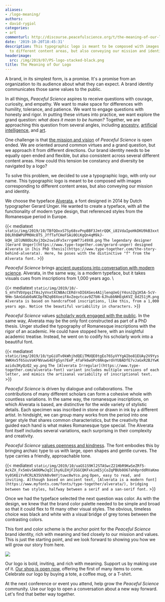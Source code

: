 ```yaml
---
aliases:
- /logo-meaning/
authors:
- david-rygiol
categories:
- art
commenturl: http://discourse.peacefulscience.org/t/the-meaning-of-our-logo/8190
date: '2019-10-20T18:45:31'
description: This typographic logo is meant to be composed with images corresponding
  to different content areas, but also conveying our mission and identity.
headerimage:
  src: /img/2019/07/PS-logo-stacked-black.png
title: The Meaning of Our Logo
---
```


A brand, in its simplest form, is a promise. It's a promise from an organization to its audience about what they can expect. A brand identity communicates those same values to the public.

In all things, *Peaceful Science* aspires to receive questions with courage, curiosity, and empathy. We want to make space for differences with humility, tolerance, and patience. We want to engage questions with honesty and rigor. In putting these virtues into practice, we want explore the grand question: *what does it mean to be human?* Together, we are approaching this question from several angles, including [ancestry](https://peacefulscience.org/tag/adam-eve/), [artificial intelligence](https://peacefulscience.org/tag/artificial-intelligence/), and [art](https://peacefulscience.org/tag/art/). 

One challenge is that [the mission and vision](https://peacefulscience.org/launching/) of *Peaceful Science* is open ended. We are oriented around common virtues and a grand question, but we approach it from different directions. Our brand identity needs to be equally open ended and flexible, but also consistent across several different content areas. How could this tension be constancy and diversity be navigated by a logo?

To solve this problem, we decided to use a typographic logo, with only our name. This typographic logo is meant to be composed with images corresponding to different content areas, but also conveying our mission and identity.

We choose the typeface [Alverata](https://www.type-together.com/the-story-behind-alverata), a font designed in 2014 by Dutch typographer Gerard Unger. He wanted to create a typeface, with all the functionality of modern type design, that referenced styles from the Romanesque period in Europe.  

{{< mediatext `static/img/2019/10/TBfQOxxS7Sy68svPnpBBF3JmtrQQK_i81VdaIpoHkDKU9kB3xxtD0LRhBWPUPM0Hc8TS_JffTafCHeFSAi0OiKgQn4qM9kJ-kQH_iDlUN8ObLRxj3Qx2swidFx5xrrgmWT7i49X8.png` `The legendary designer [Gerard Unger](https://www.type-together.com/gerard-unger) designed Alverata in [his PhD thesis](https://www.type-together.com/the-story-behind-alverata). Here, he poses with the distinctive "f" from the Alverata font.` >}}

*Peaceful Science* brings [ancient questions into conversation with modern science](http://peacefulscience.org/genealogical-adam-eve). Alverata, in the same way, is a modern typeface, but it takes visuals cues from inscriptions from 1,000 years ago. \

{{< mediatext `static/img/2019/10/-S_mYnTVbVpqsIfAsJyVnxtXCNBAcCERdrnDI6XGes4A1jlenqUeGjY4snJZg1K5A-5cV-9Hm-5AnGdab0aNCDpfN2q08XoeiFAvZeqvtcav9Z7bN-6JhubbNHEqkKVZ_Od251jM.png` `Alverata is based on handcrafted inscriptions, like this, from a 1,000 years ago. Notice the beautiful variability in characters.` >}}

*Peaceful Science* values [scholarly work engaged with the public](https://peacefulscience.org/publisher-report/). In the same way, Alverata may be the only font constructed as part of a PhD thesis. Unger studied the typography of Romanesque inscriptions with the rigor of an academic. He could have stopped here, with an insightful academic treatise. Instead, he went on to codify his scholarly work into a beautiful font.

{{< mediatext `static/img/2019/10/tpGiUTv0kWhjhdQEiTMUQE0tgEo76SyVYYgAIbo81EUAy2V9Yys9WKHx5f6SouVoKFNVuwG4EFgSyn7EeP_4faFk6wUPc6NkqwrdnYUBADfE7vJaGxR2BJYwKazidu3KyQzQ2_wy.png` `The [Alverata Irregular](https://www.type-together.com/alverata-font) variant includes multiple versions of each letter, and mimics the artisanal variability of inscriptional text.` >}}

*Peaceful Science* is driven by dialogue and collaborations. The contributions of many different scholars can form a cohesive whole with countless variations. In the same way, the romanesque inscriptions, on which Alverata is based, are distinctive for the wide variety of stylistic details. Each specimen was inscribed in stone or drawn in ink by a different artist. In hindsight, we can group many works from the period into one larger style that shares common characteristics, but the creativity that guided each hand is what makes Romanesque type special. The Alverata font itself includes several variations, each surprising in their complexity and creativity.  

*Peaceful Science* [values openness and kindness](https://discourse.peacefulscience.org/t/woman-leaves-the-westboro-baptist-church/720). The font embodies this by bringing archaic type to us with large, open shapes and gentle curves. The type carries a friendly, approachable tone. 

{{< mediatext `static/img/2019/10/uaGS1S9Kl2STASwcZ21HbR9KwSeZRf5-AckZX_Fx5mUvSAO6MwJqIC1hy6LEHjF2GGCQKFxkimESjCoZqPBUb8O67ah0prddRVaKmoVy0SKEiYvRCRLN35UVA0v9mYjtuwc0wYco.png` `Open, easy to read, and inviting. Although based on ancient text, [Alverata is a modern font](https://www.myfonts.com/fonts/type-together/alverata/), bridging between two styles, halfway between a serif and a san-serif font.` >}}

Once we had the typeface selected the next question was color. As with the design, we knew that the brand color palette needed to be simple and broad so that it could flex to fit many other visual styles. The obvious, timeless choice was black and white with a visual bridge of grey tones between the contrasting colors. 

This font and color scheme is the anchor point for the *Peaceful Science* brand identity, rich with meaning and tied closely to our mission and values. This is just the starting point, and we look forward to showing you how we will grow our story from here. 

![](/img/2019/07/PS-logo-long-black.png)

Our logo is bold, inviting, and rich with meaning. Support us by making use of it. [Our shop is open now,](http://art.peacefulscience.org) offering the first of many items to come. Celebrate our logo by buying a tote, a coffee mug, or a T-shirt.

At the next conference or event you attend, help grow the *Peaceful Science* community. Use our logo to open a conversation about a new way forward. Let's find that better way together.